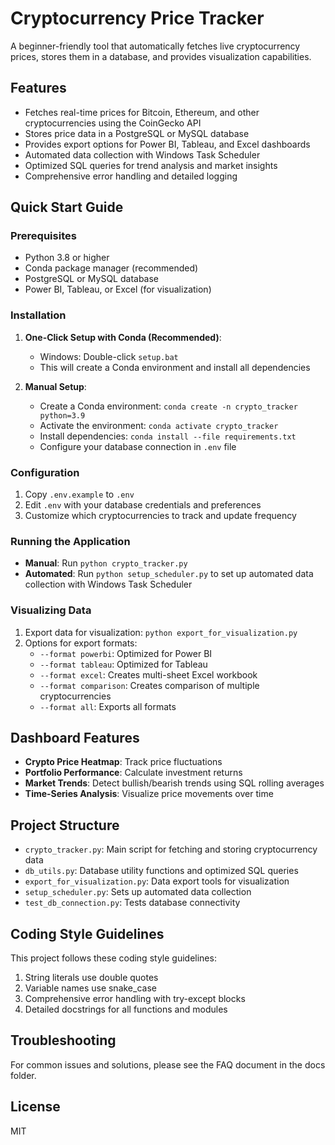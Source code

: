 # Cryptocurrency Price Tracker

A beginner-friendly tool that automatically fetches live cryptocurrency prices, stores them in a database, and provides visualization capabilities.

## Features

- Fetches real-time prices for Bitcoin, Ethereum, and other cryptocurrencies using the CoinGecko API
- Stores price data in a PostgreSQL or MySQL database
- Provides export options for Power BI, Tableau, and Excel dashboards
- Automated data collection with Windows Task Scheduler
- Optimized SQL queries for trend analysis and market insights
- Comprehensive error handling and detailed logging

## Quick Start Guide

### Prerequisites

- Python 3.8 or higher
- Conda package manager (recommended)
- PostgreSQL or MySQL database
- Power BI, Tableau, or Excel (for visualization)

### Installation

1. **One-Click Setup with Conda (Recommended)**:
   - Windows: Double-click `setup.bat`
   - This will create a Conda environment and install all dependencies

2. **Manual Setup**:
   - Create a Conda environment: `conda create -n crypto_tracker python=3.9`
   - Activate the environment: `conda activate crypto_tracker`
   - Install dependencies: `conda install --file requirements.txt`
   - Configure your database connection in `.env` file

### Configuration

1. Copy `.env.example` to `.env`
2. Edit `.env` with your database credentials and preferences
3. Customize which cryptocurrencies to track and update frequency

### Running the Application

- **Manual**: Run `python crypto_tracker.py`
- **Automated**: Run `python setup_scheduler.py` to set up automated data collection with Windows Task Scheduler

### Visualizing Data

1. Export data for visualization: `python export_for_visualization.py`
2. Options for export formats:
   - `--format powerbi`: Optimized for Power BI
   - `--format tableau`: Optimized for Tableau
   - `--format excel`: Creates multi-sheet Excel workbook
   - `--format comparison`: Creates comparison of multiple cryptocurrencies
   - `--format all`: Exports all formats

## Dashboard Features

- **Crypto Price Heatmap**: Track price fluctuations
- **Portfolio Performance**: Calculate investment returns
- **Market Trends**: Detect bullish/bearish trends using SQL rolling averages
- **Time-Series Analysis**: Visualize price movements over time

## Project Structure

- `crypto_tracker.py`: Main script for fetching and storing cryptocurrency data
- `db_utils.py`: Database utility functions and optimized SQL queries
- `export_for_visualization.py`: Data export tools for visualization
- `setup_scheduler.py`: Sets up automated data collection
- `test_db_connection.py`: Tests database connectivity

## Coding Style Guidelines

This project follows these coding style guidelines:

1. String literals use double quotes
2. Variable names use snake_case
3. Comprehensive error handling with try-except blocks
4. Detailed docstrings for all functions and modules

## Troubleshooting

For common issues and solutions, please see the FAQ document in the docs folder.

## License

MIT
